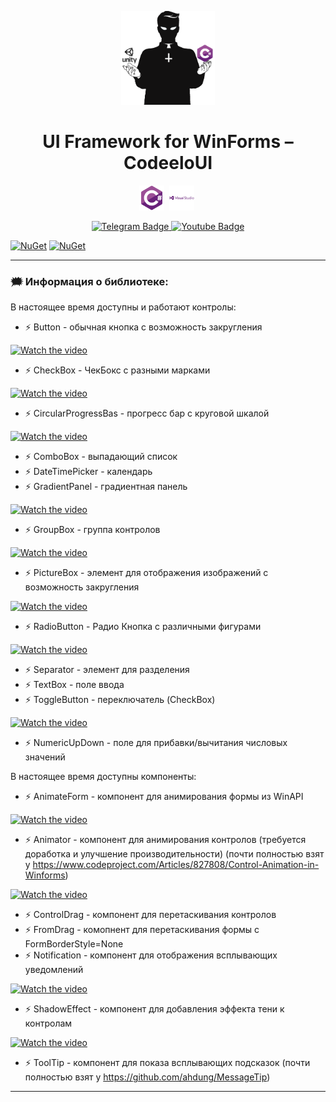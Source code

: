 <p align="center">
  <img src="https://raw.githubusercontent.com/therealcodeelo/therealcodeelo/main/logo.png" height="150" />
</p>
<h1 align="center">UI Framework for WinForms – CodeeloUI</h1>
<p align="center">
<img src="https://raw.githubusercontent.com/devicons/devicon/1119b9f84c0290e0f0b38982099a2bd027a48bf1/icons/csharp/csharp-original.svg" title="csharp" alt="csharp" width="40" height="40"/>&nbsp;
<img src="https://raw.githubusercontent.com/devicons/devicon/1119b9f84c0290e0f0b38982099a2bd027a48bf1/icons/visualstudio/visualstudio-plain-wordmark.svg" title="visualstudio" alt="visualstudio" width="40" height="40"/>&nbsp;
</p>

<div id="header" align="center">
<div id="badges">
  <a href="https://t.me/codeelo">
    <img src="https://img.shields.io/badge/Telegram-blue?style=for-the-badge&logo=telegram&logoColor=white" alt="Telegram Badge"/>
  </a>
  <a href="https://www.youtube.com/c/codeelo?sub_confirmation=1">
    <img src="https://img.shields.io/badge/YouTube-red?style=for-the-badge&logo=youtube&logoColor=white" alt="Youtube Badge"/>
  </a>
  </div>
  </div>
  
  [![NuGet](https://img.shields.io/nuget/v/CodeeloUI)](https://www.nuget.org/packages/CodeeloUI/)
  [![NuGet](https://img.shields.io/nuget/dt/CodeeloUI)](https://www.nuget.org/packages/CodeeloUI/)
  
---
### :right_anger_bubble: Информация о библиотеке:
В настоящее время доступны и работают контролы:
- :zap: Button - обычная кнопка с возможность закругления

[![Watch the video](https://i.ytimg.com/vi/tLPAKNj48SQ/hqdefault.jpg?sqp=-oaymwEcCNACELwBSFXyq4qpAw4IARUAAIhCGAFwAcABBg==&rs=AOn4CLBBrbJzlUN2JJtnOsBsA_UM8lUMsQ)](https://youtu.be/tLPAKNj48SQ)

- :zap: CheckBox - ЧекБокс с разными марками

[![Watch the video](https://i.ytimg.com/vi/iukxnwaLuoU/hqdefault.jpg?sqp=-oaymwEcCNACELwBSFXyq4qpAw4IARUAAIhCGAFwAcABBg==&rs=AOn4CLCLgZ1NuEqYxY5zKcqNsoXI0LEo5A)](https://youtu.be/iukxnwaLuoU)

- :zap: CircularProgressBas - прогресс бар с круговой шкалой

[![Watch the video](https://i.ytimg.com/vi/BHP85SvhZaQ/hqdefault.jpg?sqp=-oaymwEcCNACELwBSFXyq4qpAw4IARUAAIhCGAFwAcABBg==&rs=AOn4CLD9kLA0G_oOSd6R-2_Oj9waxIKWvw)](https://youtu.be/BHP85SvhZaQ)

- :zap: ComboBox - выпадающий список
- :zap: DateTimePicker - календарь
- :zap: GradientPanel - градиентная панель

[![Watch the video](https://i.ytimg.com/vi/BZf01BPahvM/hqdefault.jpg?sqp=-oaymwEcCNACELwBSFXyq4qpAw4IARUAAIhCGAFwAcABBg==&amp;rs=AOn4CLAMA2LMZeDeNtesej4RlZEy8R0t7A)](https://youtu.be/BZf01BPahvM)

- :zap: GroupBox - группа контролов

[![Watch the video](https://i.ytimg.com/vi/0CAnC4rUJYM/hqdefault.jpg?sqp=-oaymwEcCNACELwBSFXyq4qpAw4IARUAAIhCGAFwAcABBg==&rs=AOn4CLCjD7nhv5sW6pEyBS1kY5T3L32MJA)](https://youtu.be/0CAnC4rUJYM)

- :zap: PictureBox - элемент для отображения изображений с возможность закругления

[![Watch the video](https://i.ytimg.com/vi/M1qZKvdH9uQ/hqdefault.jpg?sqp=-oaymwEcCNACELwBSFXyq4qpAw4IARUAAIhCGAFwAcABBg==&rs=AOn4CLDOz17c4pqJD3xLuPqqEBm7ePTJuw)](https://youtu.be/M1qZKvdH9uQ)

- :zap: RadioButton - Радио Кнопка с различными фигурами

[![Watch the video](https://i.ytimg.com/vi/P3VVNZjzkto/hqdefault.jpg?sqp=-oaymwEcCNACELwBSFXyq4qpAw4IARUAAIhCGAFwAcABBg==&rs=AOn4CLCopEIgUPD7Epo1zVbPY3l9F_cLww)](https://youtu.be/P3VVNZjzkto)

- :zap: Separator - элемент для разделения 
- :zap: TextBox - поле ввода
- :zap: ToggleButton - переключатель (CheckBox)

[![Watch the video](https://i.ytimg.com/vi/rdctGM1fOO0/hqdefault.jpg?sqp=-oaymwEcCNACELwBSFXyq4qpAw4IARUAAIhCGAFwAcABBg==&rs=AOn4CLBEUxVRiw_SRHtFhZ1heB4i2O1nVg)](https://youtu.be/rdctGM1fOO0)
- :zap: NumericUpDown - поле для прибавки/вычитания числовых значений

В настоящее время доступны компоненты:
- :zap: AnimateForm - компонент для анимирования формы из WinAPI

[![Watch the video](https://i.ytimg.com/vi/uGVOh2o7j1g/hqdefault.jpg?sqp=-oaymwEcCNACELwBSFXyq4qpAw4IARUAAIhCGAFwAcABBg==&rs=AOn4CLCDT2yMhZPhudnUvY7CcUx7T9Q1yA)](https://youtu.be/uGVOh2o7j1g)

- :zap: Animator - компонент для анимирования контролов (требуется доработка и улучшение производительности) (почти полностью взят у https://www.codeproject.com/Articles/827808/Control-Animation-in-Winforms)

[![Watch the video](https://i.ytimg.com/vi/nq9gJgcVano/hqdefault.jpg?sqp=-oaymwEcCNACELwBSFXyq4qpAw4IARUAAIhCGAFwAcABBg==&rs=AOn4CLAexpC4QNdP8g1cLXhKQcIysDPSCQ)](https://youtu.be/nq9gJgcVano)

- :zap: ControlDrag - компонент для перетаскивания контролов
- :zap: FromDrag - комопнент для перетаскивания формы с FormBorderStyle=None
- :zap: Notification - компонент для отображения всплывающих уведомлений

[![Watch the video](https://i.ytimg.com/vi/7unyGP6sj3A/hqdefault.jpg?sqp=-oaymwEcCNACELwBSFXyq4qpAw4IARUAAIhCGAFwAcABBg==&rs=AOn4CLAI4hk5rXwDHvEdRAREzlZGceIe0A)](https://youtu.be/7unyGP6sj3A)

- :zap: ShadowEffect - компонент для добавления эффекта тени к контролам

[![Watch the video](https://i.ytimg.com/vi/Ctdf8U4DLF4/hqdefault.jpg?sqp=-oaymwEcCNACELwBSFXyq4qpAw4IARUAAIhCGAFwAcABBg==&rs=AOn4CLBa5_vnorGksMAI9YE8ku0wmUelZg)](https://youtu.be/Ctdf8U4DLF4)
- :zap: ToolTip - компонент для показа всплывающих подсказок (почти полностью взят у https://github.com/ahdung/MessageTip)
---




